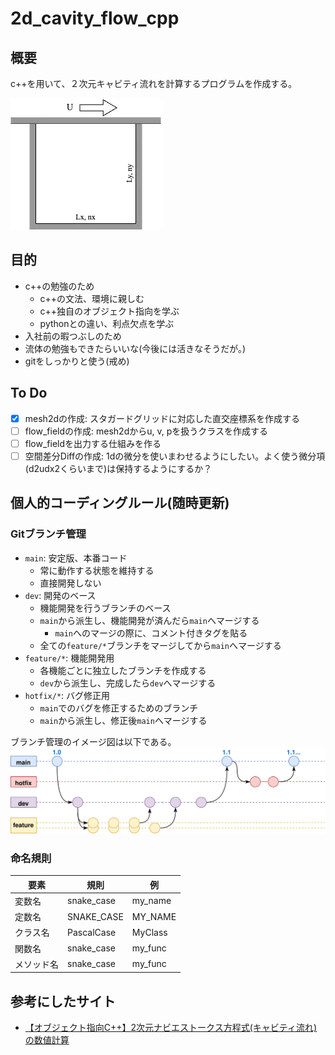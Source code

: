 # 2d_cavity_flow_cpp

## 概要
c++を用いて、２次元キャビティ流れを計算するプログラムを作成する。

![Alt text](docs/problem_setup/problem_setup.webp)

## 目的
- c++の勉強のため
  - c++の文法、環境に親しむ
  - c++独自のオブジェクト指向を学ぶ
  - pythonとの違い、利点欠点を学ぶ
- 入社前の暇つぶしのため
- 流体の勉強もできたらいいな(今後には活きなそうだが。)
- gitをしっかりと使う(戒め)

## To Do
- [x] mesh2dの作成: スタガードグリッドに対応した直交座標系を作成する
- [ ] flow_fieldの作成: mesh2dからu, v, pを扱うクラスを作成する
- [ ] flow_fieldを出力する仕組みを作る
- [ ] 空間差分Diffの作成: 1dの微分を使いまわせるようにしたい。よく使う微分項(d2udx2くらいまで)は保持するようにするか？

## 個人的コーディングルール(随時更新)
### Gitブランチ管理
- `main`: 安定版、本番コード
  - 常に動作する状態を維持する
  - 直接開発しない
- `dev`: 開発のベース
  - 機能開発を行うブランチのベース
  - `main`から派生し、機能開発が済んだら`main`へマージする
    - `main`へのマージの際に、コメント付きタグを貼る
  - 全ての`feature/*`ブランチをマージしてから`main`へマージする
- `feature/*`: 機能開発用
  - 各機能ごとに独立したブランチを作成する
  - `dev`から派生し、完成したら`dev`へマージする
- `hotfix/*`: バグ修正用
  - `main`でのバグを修正するためのブランチ
  - `main`から派生し、修正後`main`へマージする

ブランチ管理のイメージ図は以下である。
![Alt text](docs/about_git/figs/git_flow.svg)


### 命名規則
| 要素 | 規則 | 例 |
| --- | --- | --- |
| 変数名 | snake_case | my_name |
| 定数名 | SNAKE_CASE | MY_NAME |
| クラス名 | PascalCase | MyClass |
| 関数名　| snake_case | my_func |
| メソッド名 | snake_case | my_func |

## 参考にしたサイト
- [【オブジェクト指向C++】2次元ナビエストークス方程式(キャビティ流れ)の数値計算](https://takun-physics.net/14538/)